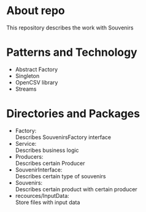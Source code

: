 # About repo
This repository describes the work with Souvenirs
# Patterns and Technology
- Abstract Factory
- Singleton
- OpenCSV library
- Streams
# Directories and Packages
- Factory:  
Describes SouvenirsFactory interface
- Service:  
Describes business logic
- Producers:  
Describes certain Producer
- SouvenirInterface:    
Describes certain type of souvenirs
- Souvenirs:   
Describes certain product with certain producer
- recources/InputData:   
Store files with input data
